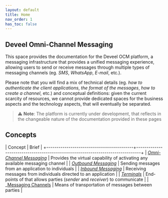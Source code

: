 ```yaml
---
layout: default
title: Home
nav_order: 1
has_toc: false
---
```


## Deveel Omni-Channel Messaging

This space provides the documentation for the Deveel OCM platform, a messaging infrastructure that provides a unified messaging experience, allowing users to send or receive messages through multiple types of messaging channels (eg. _SMS_, _WhatsApp_, _E-mail_, etc.).

Please note that you will find a mix of technical details (eg. _how to authenticate the client applications_, _the format of the messages_, _how to create a channel_, etc.) and conceptual definitions: given the current scarcity of resources, we cannot provide dedicated spaces for the business aspects and the technology aspects, that will eventually be separated.

> :warning: **Note**: The platform is currently under development, that reflects in the changeable nature of the documentation provided in these pages

## Concepts

| Concept                                   |  Brief                                                                         |
+-------------------------------------------+--------------------------------------------------------------------------------+
| _[Omni-Channel Messaging](/omnichannel/)_ | Provides the virtual capability of activating any available messaging channel  |
| _[Outbound Messaging](/outbound/)_        | Sending messages from an application to individuals                            |
| _[Inbound Messaging](/inbound/)_          | Receiving messages from individuals directed to an application                 |
| _[Terminals](/terminals/)_                | End-points of that allows parties (_sender_ and _receiver_) to communicate     |
| _[Messaging Channels](/channels/)         | Means of transportation of messages between parties                            |
